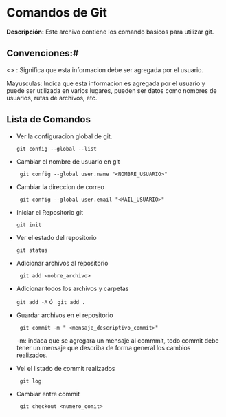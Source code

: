 # Comandos de Git

**Descripción:** Este archivo contiene los comando basicos para utilizar git.

## Convenciones:#
 <> : Significa que esta informacion debe ser agregada por el usuario.

 Mayusculas: Indica que esta informacion es agregada por el usuario y puede ser utilizada en varios lugares, pueden ser datos como nombres de usuarios, rutas de archivos, etc.

## Lista de Comandos

* Ver la configuracion global de git.

    `git config --global --list`
* Cambiar el nombre de usuario en git

     ` git config --global user.name "<NOMBRE_USUARIO>"`

* Cambiar la direccion de correo

    ` git config --global user.email "<MAIL_USUARIO>"`

* Iniciar el Repositorio git

    `git init`

* Ver el estado del repositorio

    `git status`
* Adicionar archivos al repositorio

    ` git add <nobre_archivo>`

* Adicionar todos los archivos y carpetas

    ` git add -A ` ó ` git add .`

* Guardar archivos en el repositorio

    ` git commit -m " <mensaje_descriptivo_commit>"`

    -m: indaca que se agregara un mensaje al commmit, todo commit debe tener un mensaje que describa de forma general los cambios realizados.
* Vel el listado de commit realizados

    ` git log`

* Cambiar entre commit

    ` git checkout <numero_comit>`





